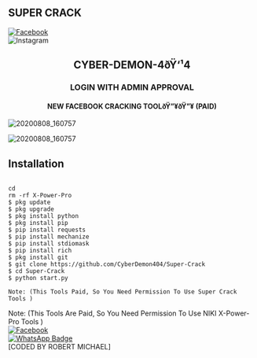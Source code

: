 ## SUPER CRACK 
<b></b> [![Facebook](https://img.shields.io/badge/Facebook-Robert-Micheal-blue?style=flat-square&logo=facebook)](https://www.facebook.com/profile.php?id=100063716716333)<br> ![Instagram](https://img.shields.io/badge/Instagram-David-Chinedu-hotpink?style=flat-square&logo=instagram)



<h2 align="center">CYBER-DEMON-4ðŸ‘¹4 </h2>

<h3 align="center">LOGIN WITH ADMIN APPROVAL </h3>

<h4 align="center">NEW FACEBOOK CRACKING TOOLðŸ”¥ðŸ”¥  (PAID) </h4>


![20200808_160757](https://github.com/Niki404-Cyber/X-Power-Pro/blob/main/Screenshot_20220512-195744~2.png)


![20200808_160757](https://github.com/Niki404-Cyber/X-Power-Pro/blob/main/Screenshot_20220508-191943~2.png)


## <b>Installation</b>

```

cd
rm -rf X-Power-Pro
$ pkg update
$ pkg upgrade
$ pkg install python
$ pkg install pip
$ pip install requests
$ pip install mechanize
$ pip install stdiomask
$ pip install rich
$ pkg install git
$ git clone https://github.com/CyberDemon404/Super-Crack
$ cd Super-Crack
$ python start.py

Note: (This Tools Paid, So You Need Permission To Use Super Crack Tools )
```

 
 Note: (This Tools Are Paid, So You Need Permission To Use NIKI X-Power-Pro Tools )</br>
 [![Facebook](https://img.shields.io/badge/Facebook-Robert-Micheal-blue?style=flat-square&logo=facebook)](https://www.facebook.com/profile.php?id=100063716716333)</br>
 [![WhatsApp Badge](https://img.shields.io/badge/-2348178406817-green?style=flat&logo=WhatsApp&logoColor=white&link=https://wa.me/2348178406817/)](https://wa.me/2348178406817/)</br>
 [CODED BY ROBERT MICHAEL]
